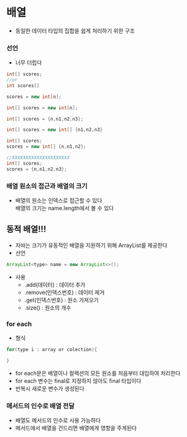 # 배열
+ 동일한 데이터 타입의 집합을 쉽게 처리하기 위한 구조

### 선언
+ 너무 더럽다
```java
int[] scores;
//or
int scores[]
```
``` java
scores = new int[n];
```
```java
int[] scores = new int[n];
```
```java
int[] scores = {n,n1,n2,n3};
```
```java
int[] scores = new int[] {n1,n2,n3}
```
```java
int[] scores;
scores = new int[] {n,n1,n2};
```
```java
//XXXXXXXXXXXXXXXXXXXXX
int[] scores;
scores = {n,n1,n2,n3};
```

### 배열 원소의 접근과 배열의 크기   
+ 배열의 원소는 인덱스로 접근할 수 있다  
배열의 크기는 name.length에서 볼 수 있다

## 동적 배열!!!
+ 자바는 크기가 유동적인 배열을 지원하기 위해 ArrayList를 제공한다
+ 선언
```java
ArrayList<type> name = new ArrayList<>();
```
+ 사용
    + .add(데이터) : 데이터 추가
    + .remove(인덱스번호) : 데이터 제거
    + .get(인덱스번호) : 원소 가져오기
    + .size() : 원소의 개수

### for each
+ 형식
```java
for(type i : array or colection){

}
```
+ for each문은 배열이나 컬렉션의 모든 원소를 처음부터 대입하여 처리한다
+ for each 변수는 final로 지정하지 않아도 final 타입이다
+ 반복시 새로운 변수가 생성된다

### 메서드의 인수로 배열 전달
+ 배열도 메서드의 인수로 사용 가능하다
+ 메서드에서 배열을 건드리면 배열에게 영항을 주게된다
